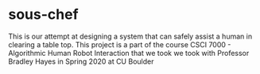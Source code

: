 # sous-chef
This is our attempt at designing a system that can safely assist a human in clearing a table top. This project is a part of the course CSCI 7000 - Algorithmic Human Robot Interaction that we took we took with Professor Bradley Hayes in Spring 2020 at CU Boulder
